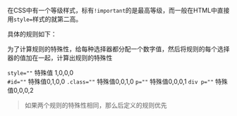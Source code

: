 
在CSS中有一个等级样式，标有`!important`的是最高等级，而一般在HTML中直接用`style=`样式的就第二高。

具体的规则如下：

为了计算规则的特殊性，给每种选择器都分配一个数字值，然后将规则的每个选择器的值加在一起，计算出规则的特殊性

`style=""`  特殊值 1,0,0,0  
`#id=""`     特殊值0,1,0,0
`.class=""` 特殊值0,0,1,0
`p=""`         特殊值0,0,0,1
`div p=""`   特殊值0,0,0,2

> 如果两个规则的特殊性相同，那么后定义的规则优先

